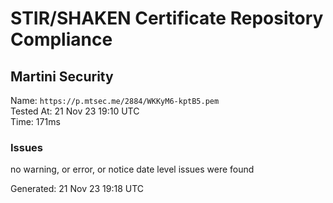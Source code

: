 # STIR/SHAKEN Certificate Repository Compliance

## Martini Security

Name: `https://p.mtsec.me/2884/WKKyM6-kptB5.pem`\
Tested At: 21 Nov 23 19:10 UTC\
Time: 171ms

### Issues

no warning, or error, or notice date level issues were found

Generated: 21 Nov 23 19:18 UTC